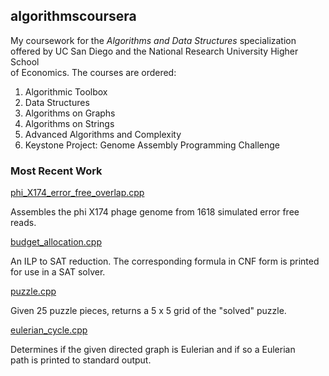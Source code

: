 ## algorithmscoursera

My coursework for the *Algorithms and Data Structures* specialization \
offered by UC San Diego and the National Research University Higher School \
of Economics. The courses are ordered:
1. Algorithmic Toolbox
2. Data Structures
3. Algorithms on Graphs
4. Algorithms on Strings
5. Advanced Algorithms and Complexity
6. Keystone Project: Genome Assembly Programming Challenge

### Most Recent Work

[phi_X174_error_free_overlap.cpp](https://github.com/rydcormier/algorithmscoursera/blob/master/Genome%20Assembly%20Programming%20Challenge/Programming%20Assignment%201/phiX174_error_free_overlap.cpp)

Assembles the phi X174 phage genome from 1618 simulated error free reads.

[budget_allocation.cpp](https://github.com/rydcormier/algorithmscoursera/blob/master/Advanced%20Algorithms%20and%20Complexity/Programming%20Assignment%203/budget_allocation.cpp)

An ILP to SAT reduction. The corresponding formula in CNF form is printed
for use in a SAT solver.

[puzzle.cpp](https://github.com/rydcormier/algorithmscoursera/blob/master/Genome%20Assembly%20Programming%20Challenge/Programming%20Assignment%202/puzzle.cpp)

Given 25 puzzle pieces, returns a 5 x 5 grid of the "solved" puzzle.

[eulerian_cycle.cpp](https://github.com/rydcormier/algorithmscoursera/blob/master/Genome%20Assembly%20Programming%20Challenge/Programming%20Assignment%202/eulerian_cycle.cpp)

Determines if the given directed graph is Eulerian and if so a Eulerian \
path is printed to standard output.
